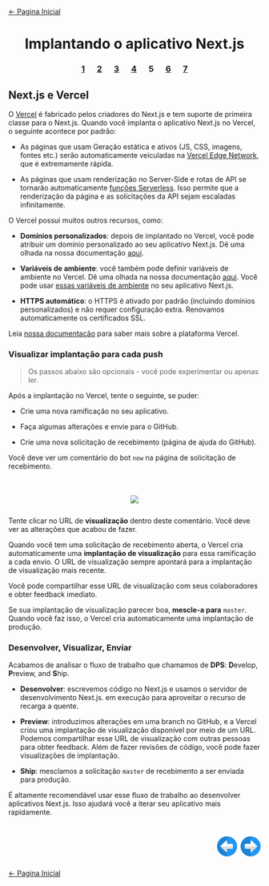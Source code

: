 [← Pagina Inicial](../../../README.md#basico)

<h1 align="center">Implantando o aplicativo Next.js</h1>

<h3 align="center">
<a href="./1.md" style="margin:0 10px;">1</a>
<a href="./2.md" style="margin:0 10px;">2</a>
<a href="./3.md" style="margin:0 10px;">3</a>
<a href="./4.md" style="margin:0 10px;">4</a>
<spam style="margin:0 10px;">5</spam>
<a href="./6.md" style="margin:0 10px;">6</a>
<a href="./7.md" style="margin:0 10px;">7</a>
</h3>

## Next.js e Vercel

O [Vercel](https://vercel.com/) é fabricado pelos criadores do Next.js e tem suporte de primeira classe para o Next.js. Quando você implanta o aplicativo Next.js no Vercel, o seguinte acontece por padrão:

  - As páginas que usam Geração estática e ativos (JS, CSS, imagens, fontes etc.) serão automaticamente veiculadas na [Vercel Edge Network](https://vercel.com/edge-network), que é extremamente rápida.

  - As páginas que usam renderização no Server-Side e rotas de API se tornarão automaticamente [funções Serverless](https://vercel.com/docs/v2/serverless-functions/introduction). Isso permite que a renderização da página e as solicitações da API sejam escaladas infinitamente.

O Vercel possui muitos outros recursos, como:

  - **Domínios personalizados**: depois de implantado no Vercel, você pode atribuir um domínio personalizado ao seu aplicativo Next.js. Dê uma olhada na nossa documentação [aqui](https://vercel.com/docs/v2/custom-domains).

  - **Variáveis de ambiente**: você também pode definir variáveis de ambiente no Vercel. Dê uma olhada na nossa documentação [aqui](https://vercel.com/docs/v2/build-step#environment-variables). Você pode usar [essas variáveis de ambiente](https://nextjs.org/docs/api-reference/next.config.js/environment-variables) no seu aplicativo Next.js.

  - **HTTPS automático**: o HTTPS é ativado por padrão (incluindo domínios personalizados) e não requer configuração extra. Renovamos automaticamente os certificados SSL.

Leia [nossa documentação](https://vercel.com/docs) para saber mais sobre a plataforma Vercel.

### Visualizar implantação para cada push

>Os passos abaixo são opcionais - você pode experimentar ou apenas ler.

Após a implantação no Vercel, tente o seguinte, se puder:

  - Crie uma nova ramificação no seu aplicativo.

  - Faça algumas alterações e envie para o GitHub.

  - Crie uma nova solicitação de recebimento (página de ajuda do GitHub).

Você deve ver um comentário do bot `now` na página de solicitação de recebimento.

<h1 align="center"><img src="../../images/now-bot.png"></h1>

Tente clicar no URL de **visualização** dentro deste comentário. Você deve ver as alterações que acabou de fazer.

Quando você tem uma solicitação de recebimento aberta, o Vercel cria automaticamente uma **implantação de visualização** para essa ramificação a cada envio. O URL de visualização sempre apontará para a implantação de visualização mais recente.

Você pode compartilhar esse URL de visualização com seus colaboradores e obter feedback imediato.

Se sua implantação de visualização parecer boa, **mescle-a para** `master`. Quando você faz isso, o Vercel cria automaticamente uma implantação de produção.

### Desenvolver, Visualizar, Enviar

Acabamos de analisar o fluxo de trabalho que chamamos de **DPS**: **D**evelop, **P**review, and **S**hip.

  - **Desenvolver**: escrevemos código no Next.js e usamos o servidor de desenvolvimento Next.js. em execução para aproveitar o recurso de recarga a quente.

  - **Preview**: introduzimos alterações em uma branch no GitHub, e a Vercel criou uma implantação de visualização disponível por meio de um URL. Podemos compartilhar esse URL de visualização com outras pessoas para obter feedback. Além de fazer revisões de código, você pode fazer visualizações de implantação.

  - **Ship**: mesclamos a solicitação `master` de recebimento a ser enviada para produção.

É altamente recomendável usar esse fluxo de trabalho ao desenvolver aplicativos Next.js. Isso ajudará você a iterar seu aplicativo mais rapidamente.

<h1 align="right">
<a href="./4.md"><img src="../../../images/previous-arrow.svg" alt="next-arrow" width="40px"></a>
<a href="./6.md"><img src="../../../images/next-arrow.svg" alt="next-arrow" width="40px"></a>
</h1>

[← Pagina Inicial](../../../README.md#basico)